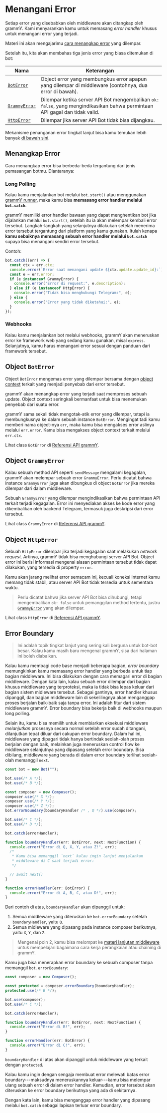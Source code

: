 # Menangani Error

Setiap error yang disebabkan oleh middleware akan ditangkap oleh grammY.
Kami menyarankan kamu untuk memasang _error handler_ khusus untuk menangani error yang terjadi.

Materi ini akan mengajarimu [cara menangkap error](#menangkap-error) yang dilempar.

Setelah itu, kita akan membahas tiga jenis error yang biasa ditemukan di bot:

| Nama                                 | Keterangan                                                                                                                 |
| ------------------------------------ | -------------------------------------------------------------------------------------------------------------------------- |
| [`BotError`](#object-boterror)       | Object error yang membungkus error apapun yang dilempar di middleware (contohnya, dua error di bawah).                     |
| [`GrammyError`](#object-grammyerror) | Dilempar ketika server API Bot mengembalikan `ok: false`, yang mengindikasikan bahwa permintaan API gagal dan tidak valid. |
| [`HttpError`](#object-httperror)     | Dilempar jika server API Bot tidak bisa dijangkau.                                                                         |

Mekanisme penanganan error tingkat lanjut bisa kamu temukan lebih banyak [di bawah sini](#error-boundary).

## Menangkap Error

Cara menangkap error bisa berbeda-beda tergantung dari jenis pemasangan botmu. Diantaranya:

### Long Polling

Kalau kamu menjalankan bot melalui `bot.start()` atau menggunakan [grammY runner](../plugins/runner), maka kamu bisa **memasang error handler melalui `bot.catch`**.

grammY memiliki error handler bawaan yang dapat menghentikan bot jika dijalankan melalui `bot.start()`, setelah itu ia akan melempar kembali error tersebut.
Langkah-langkah yang selanjutnya dilakukan setelah menerima error tersebut tergantung dari platform yang kamu gunakan.
Itulah kenapa **kamu sebaiknya memasang sebuah error handler melalui `bot.catch`** supaya bisa menangani sendiri error tersebut.

Contoh:

```ts
bot.catch((err) => {
  const ctx = err.ctx;
  console.error(`Error saat menangani update ${ctx.update.update_id}:`);
  const e = err.error;
  if (e instanceof GrammyError) {
    console.error("Error di request:", e.description);
  } else if (e instanceof HttpError) {
    console.error("Tidak bisa menghubungi Telegram:", e);
  } else {
    console.error("Error yang tidak diketahui:", e);
  }
});
```

### Webhooks

Kalau kamu menjalankan bot melalui webhooks, grammY akan meneruskan error ke framework web yang sedang kamu gunakan, misal `express`.
Selanjutnya, kamu harus menangani error sesuai dengan panduan dari framework tersebut.

## Object `BotError`

Object `BotError` mengemas error yang dilempar bersama dengan [object context](./context) terkait yang menjadi penyebab dari error tersebut.

grammY akan menangkap error yang terjadi saat memproses sebuah update.
Object context seringkali bermanfaat untuk bisa menemukan penyebab dari suatu error.

grammY sama sekali tidak mengotak-atik error yang dilempar, tetapi ia membungkusnya ke dalam sebuah instance `BotError`.
Mengingat tadi kamu memberi nama object-nya `err`, maka kamu bisa mengakses error aslinya melalui `err.error`.
Kamu bisa mengakses object context terkait melalui `err.ctx`.

Lihat class `BotError` di [Referensi API grammY](/ref/core/BotError).

## Object `GrammyError`

Kalau sebuah method API seperti `sendMessage` mengalami kegagalan, grammY akan melempar sebuah error `GrammyError`.
Perlu dicatat bahwa instance `GrammyError` juga akan dibungkus di object `BotError` jika mereka dilempar dari dalam middleware.

Sebuah `GrammyError` yang dilempar mengindikasikan bahwa permintaan API terkait terjadi kegagalan.
Error ini menyediakan akses ke kode error yang dikembalikan oleh backend Telegram, termasuk juga deskripsi dari error tersebut.

Lihat class `GrammyError` di [Referensi API grammY](/ref/core/GrammyError).

## Object `HttpError`

Sebuah `HttpError` dilempar jika terjadi kegagalan saat melakukan _network request_.
Artinya, grammY tidak bisa menghubungi server API Bot.
Object error ini berisi informasi mengenai alasan permintaan tersebut tidak dapat dilakukan, yang tersedia di property `error`.

Kamu akan jarang melihat error semacam ini, kecuali koneksi internet kamu memang tidak stabil, atau server API Bot tidak tersedia untuk sementara waktu.

> Perlu dicatat bahwa jika server API Bot bisa dihubungi, tetapi mengembalikan `ok: false` untuk pemanggilan method tertentu, justru [`GrammyError`](./errors#object-grammyerror) yang akan dilempar.

Lihat class `HttpError` di [Referensi API grammY](/ref/core/HttpError).

## Error Boundary

> Ini adalah topik tingkat lanjut yang sering kali berguna untuk bot-bot besar.
> Kalau kamu masih baru mengenal grammY, sisa dari halaman ini boleh diabaikan.

Kalau kamu membagi code base menjadi beberapa bagian, _error boundary_ memungkinkan kamu memasang error handler yang berbeda untuk tiap bagian middleware.
Ini bisa dilakukan dengan cara memagari error di bagian middleware.
Dengan kata lain, kalau sebuah error dilempar dari bagian khusus middleware yang terproteksi, maka ia tidak bisa lepas keluar dari bagian sistem midleware tersebut.
Sebagai gantinya, error handler khusus dipanggil, dan bagian middleware lain di sekelilingnya akan menganggap proses berjalan baik-baik saja tanpa error.
Ini adalah fitur dari sistem middleware grammY.
Error boundary bisa bekerja baik di webhooks maupun long polling.

Selain itu, kamu bisa memilih untuk membiarkan eksekusi middleware _melanjutkan_ prosesnya secara normal setelah error sudah ditangani, dilanjutkan tepat diluar dari cakupan error boundary.
Dalam hal ini, middleware yang dipagari tidak hanya bertindak seolah-olah proses berjalan dengan baik, melainkan juga meneruskan control flow ke middleware selanjutnya yang dipasang setelah error boundary.
Bisa dibilang, middleware yang berada di dalam error boundary terlihat seolah-olah memanggil `next`.

```ts
const bot = new Bot("");

bot.use(/* A */);
bot.use(/* B */);

const composer = new Composer();
composer.use(/* X */);
composer.use(/* Y */);
composer.use(/* Z */);
bot.errorBoundary(boundaryHandler /* , Q */).use(composer);

bot.use(/* C */);
bot.use(/* D */);

bot.catch(errorHandler);

function boundaryHandler(err: BotError, next: NextFunction) {
  console.error("Error di Q, X, Y, atau Z!", err);
  /*
   * Kamu bisa memanggil `next` kalau ingin lanjut menjalankan
   * middleware di C saat terjadi error:
   */

  // await next()
}

function errorHandler(err: BotError) {
  console.error("Error di A, B, C, atau D!", err);
}
```

Dari contoh di atas, `boundaryHandler` akan dipanggil untuk:

1. Semua middleware yang diteruskan ke `bot.errorBoundary` setelah `boundaryHandler`, yaitu `Q`.
2. Semua midleware yang dipasang pada instance composer berikutnya, yaitu `X`, `Y`, dan `Z`.

> Mengenai poin 2, kamu bisa melompat ke [materi lanjutan middleware](../advanced/middleware) untuk mempelajari bagaimana cara kerja perangkaian atau chaining di grammY.

Kamu juga bisa menerapkan error boundary ke sebuah composer tanpa memanggil `bot.errorBoundary`:

```ts
const composer = new Composer();

const protected = composer.errorBoundary(boundaryHandler);
protected.use(/* B */);

bot.use(composer);
bot.use(/* C */);

bot.catch(errorHandler);

function boundaryHandler(err: BotError, next: NextFunction) {
  console.error("Error di B!", err);
}

function errorHandler(err: BotError) {
  console.error("Error di C!", err);
}
```

`boundaryHandler` di atas akan dipanggil untuk middleware yang terkait dengan `protected`.

Kalau kamu ingin dengan sengaja membuat error melewati batas error boundary---maksudnya meneruskannya keluar---kamu bisa melempar ulang sebuah error di dalam error handler.
Kemudian, error tersebut akan diteruskan ke error boundary berikutnya yang ada di sekitarnya.

Dengan kata lain, kamu bisa menganggap error handler yang dipasang melalui `bot.catch` sebagai lapisan terluar error boundary.
